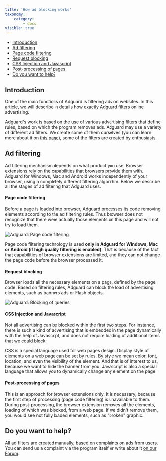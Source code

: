 ```yaml
---
title: 'How ad blocking works'
taxonomy:
    category:
        - docs
visible: true
---
```


*   [Introduction](#introduction)
*   [Ad filtering](#filtering)
*   [Page code filtering](#html)
*   [Request blocking](#block)
*   [CSS Injection and Javascript](#inject)
*   [Post-processing of pages](#cosmetic)
*   [Do you want to help?](#report)

<a name="introduction"></a>

## Introduction

One of the main functions of Adguard is filtering ads on websites. In this article, we will describe in details how exactly Adguard filters online advertising.

Adguard's work is based on the use of various advertising filters that define rules, based on which the program removes ads. Adguard may use a variety of different ad filters. We create some of them ourselves (you can learn more about it on [this page](../../en/filters.html)), some of the filters are created by enthusiasts.



<a name="filtering"></a>

## Ad filtering

Ad filtering mechanism depends on what product you use. Browser extensions rely on the capabilities that browsers provide them with. Adguard for Windows, Mac and Android works independently of your browser, using a completely different filtering algorithm. Below we describe all the stages of ad filtering that Adguard uses.



<a name="html"></a>

#### Page code filtering

Before a page is loaded into browser, Adguard processes its code removing elements according to the ad filtering rules. Thus browser does not recognize that there were actually those elements on this page and will not try to load them.

![Adguard: Page code filtering](https://images.adguard.com/public/Adguard/Common/page_filtering.png)

Page code filtering technology is used **only in Adguard for Windows, Mac or Android (if high quality filtering is enabled)**. That is because of the fact that capabilities of browser extensions are limited, and they can not change the page code before the browser processed it.



<a name="block"></a>

#### Request blocking

Browser loads all the necessary elements on a page, defined by the page code. Based on filtering rules, Adguard can block the load of advertising elements, such as banners ads or Flash objects.

![Adguard: Blocking of queries](https://images.adguard.com/public/Adguard/Common/url_filtering.png)



<a name="inject"></a>

#### CSS Injection and Javascript

Not all advertising can be blocked within the first two steps. For instance, there is such a kind of advertising that is embedded in the page dynamically with the help of Javascript, and does not require loading of additional items that we could block.

CSS is a special language used for web pages design. Display style of elements on a web page can be set by rules. By style we mean color, font, location, and even the visibility of the element. And that is of interest to us, because we want to hide the banner from you. Javascript is also a special language that allows you to dynamically change any element on the page.



<a name="cosmetic"></a>

#### Post-processing of pages

This is an approach for browser extensions only. It is necessary, because the first step of processing (page code filtering) is unavailable to them. During post-processing, the browser extension removes all the elements, loading of which was blocked, from a web page. If we didn't remove them, you would see not fully loaded elements, such as "broken" graphic.



<a name="report"></a>

## Do you want to help?

All ad filters are created manually, based on complaints on ads from users. You can send us a complaint via the program itself or write about it [on our Forum](http://forum.adguard.com/forumdisplay.php?51-Filter-Rules).